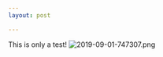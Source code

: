```yaml
---
layout: post

---
```

This is only a test!
![2019-09-01-747307.png](https://bonnyweb.github.io/engaged/assets/2019-09-01-747307.png)
